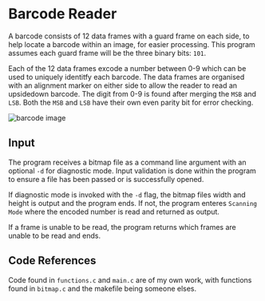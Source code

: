 # Barcode Reader
A barcode consists of 12 data frames with a guard frame on each side, to help locate a barcode
within an image, for easier processing. This program assumes each guard frame will be the three
binary bits: `101`.

Each of the 12 data frames excode a number between 0-9 which can be used to uniquely identitfy
each barcode. The data frames are organised with an alignment marker on either side to allow the 
reader to read an upsidedown barcode. The digit from 0-9 is found after merging the `MSB` and `LSB`.
Both the `MSB` and `LSB` have their own even parity bit for error checking.

<img src = "https://static.au.edusercontent.com/files/KvL5qk8AF7ysh19fpbWud2Gy" alt="barcode image">

## Input
The program receives a bitmap file as a command line argument with an optional `-d` for diagnostic mode.
Input validation is done within the program to ensure a file has been passed or is successfully opened.

If diagnostic mode is invoked with the `-d` flag, the bitmap files width and height is output and the
program ends. If not, the program enteres `Scanning Mode` where the encoded number is read and returned
as output.

If a frame is unable to be read, the program returns which frames are unable to be read and ends.

## Code References
Code found in `functions.c` and `main.c` are of my own work, with functions found in `bitmap.c` and
the makefile being someone elses.
